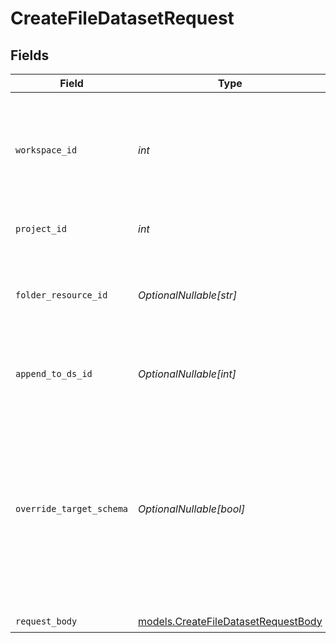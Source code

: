 # CreateFileDatasetRequest


## Fields

| Field                                                                                                                                          | Type                                                                                                                                           | Required                                                                                                                                       | Description                                                                                                                                    | Example                                                                                                                                        |
| ---------------------------------------------------------------------------------------------------------------------------------------------- | ---------------------------------------------------------------------------------------------------------------------------------------------- | ---------------------------------------------------------------------------------------------------------------------------------------------- | ---------------------------------------------------------------------------------------------------------------------------------------------- | ---------------------------------------------------------------------------------------------------------------------------------------------- |
| `workspace_id`                                                                                                                                 | *int*                                                                                                                                          | :heavy_check_mark:                                                                                                                             | Workspace refers to a collection of projects. Workspace ID is unique identifier for workspace.                                                 | 4                                                                                                                                              |
| `project_id`                                                                                                                                   | *int*                                                                                                                                          | :heavy_check_mark:                                                                                                                             | Project ID of the workspace                                                                                                                    | 4                                                                                                                                              |
| `folder_resource_id`                                                                                                                           | *OptionalNullable[str]*                                                                                                                        | :heavy_minus_sign:                                                                                                                             | Resource ID of the folder where the dataset is to be created                                                                                   | label_123                                                                                                                                      |
| `append_to_ds_id`                                                                                                                              | *OptionalNullable[int]*                                                                                                                        | :heavy_minus_sign:                                                                                                                             | Dataset ID to which the file is being appended                                                                                                 | 4                                                                                                                                              |
| `override_target_schema`                                                                                                                       | *OptionalNullable[bool]*                                                                                                                       | :heavy_minus_sign:                                                                                                                             | When appending to an existing dataset and this flag is set, the schema of the target dataset will be overridden by schema of the incoming data | false                                                                                                                                          |
| `request_body`                                                                                                                                 | [models.CreateFileDatasetRequestBody](../models/createfiledatasetrequestbody.md)                                                               | :heavy_check_mark:                                                                                                                             | N/A                                                                                                                                            |                                                                                                                                                |